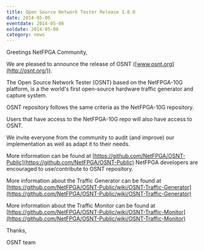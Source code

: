 ```yaml
---
title: Open Source Network Tester Release 1.0.0
date: 2014-05-06
eventdate: 2014-05-06
eoldate: 2014-05-06
category: news
---
```


Greetings NetFPGA Community,

We are pleased to announce the release of OSNT ([www.osnt.org](http://osnt.org/)).

The Open Source Network Tester (OSNT) based on the NetFPGA-10G platform, is a the world's first open-source hardware traffic generator and capture system.

OSNT repository follows the same criteria as the NetFPGA-10G repository.

Users that have access to the NetFPGA-10G repo will also have access to OSNT.

We invite everyone from the community to audit (and improve) our implementation as well as adapt it to their needs.

More information can be found at [https://github.com/NetFPGA/OSNT-Public](https://github.com/NetFPGA/OSNT-Public) NetFPGA developers are encouraged to use/contribute to OSNT repository.

More information about the Traffic Generator can be found at [https://github.com/NetFPGA/OSNT-Public/wiki/OSNT-Traffic-Generator](https://github.com/NetFPGA/OSNT-Public/wiki/OSNT-Traffic-Generator)

More information about the Traffic Monitor can be found at [https://github.com/NetFPGA/OSNT-Public/wiki/OSNT-Traffic-Monitor](https://github.com/NetFPGA/OSNT-Public/wiki/OSNT-Traffic-Monitor)

Thanks,

OSNT team
